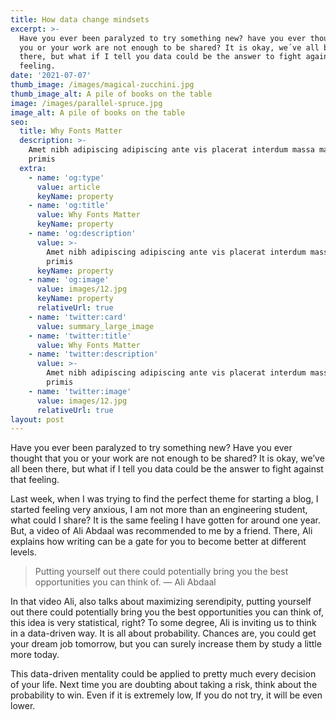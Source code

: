 ```yaml
---
title: How data change mindsets
excerpt: >-
  Have you ever been paralyzed to try something new? have you ever thought that
  you or your work are not enough to be shared? It is okay, we´ve all been
  there, but what if I tell you data could be the answer to fight against that
  feeling.
date: '2021-07-07'
thumb_image: /images/magical-zucchini.jpg
thumb_image_alt: A pile of books on the table
image: /images/parallel-spruce.jpg
image_alt: A pile of books on the table
seo:
  title: Why Fonts Matter
  description: >-
    Amet nibh adipiscing adipiscing ante vis placerat interdum massa massa
    primis
  extra:
    - name: 'og:type'
      value: article
      keyName: property
    - name: 'og:title'
      value: Why Fonts Matter
      keyName: property
    - name: 'og:description'
      value: >-
        Amet nibh adipiscing adipiscing ante vis placerat interdum massa massa
        primis
      keyName: property
    - name: 'og:image'
      value: images/12.jpg
      keyName: property
      relativeUrl: true
    - name: 'twitter:card'
      value: summary_large_image
    - name: 'twitter:title'
      value: Why Fonts Matter
    - name: 'twitter:description'
      value: >-
        Amet nibh adipiscing adipiscing ante vis placerat interdum massa massa
        primis
    - name: 'twitter:image'
      value: images/12.jpg
      relativeUrl: true
layout: post
---
```

Have you ever been paralyzed to try something new? Have you ever thought that you or your work are not enough to be shared? It is okay, we’ve
all been there, but what if I tell you data could be the answer to fight against that feeling.

Last week, when I was trying to find the perfect theme for starting a blog, I started feeling very anxious, I am not more than an engineering student, what could I share? It is the same feeling I have gotten for around one year. But, a video of Ali Abdaal was recommended to me by a friend. There, Ali explains how writing can be a gate for you to become better at different levels.

> Putting yourself out there could potentially bring you the best opportunities you can think of. — Ali Abdaal

In that video Ali, also talks about maximizing serendipity, putting yourself out there could potentially bring you the best opportunities you can think of, this idea is very statistical, right? To some degree, Ali is inviting us to think in a data-driven way. It is all about probability. Chances are, you could get your dream job tomorrow, but you can surely increase them by study a little more today.

This data-driven mentality could be applied to pretty much every decision of your life. Next time you are doubting about taking a risk, think about the probability to win. Even if it is extremely low,  If you do not try, it will be even lower.

